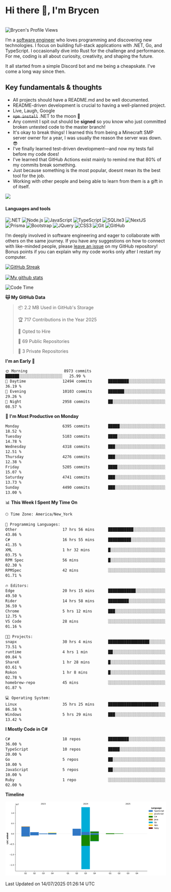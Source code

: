 # Hi there 👋, I'm Brycen

<br>
<img src="https://komarev.com/ghpvc/?username=BrycensRanch" alt="Brycen's Profile Views" />

I’m a [software engineer](https://en.wikipedia.org/wiki/Software_engineering) who loves programming and discovering new technologies. I focus on building full-stack applications with .NET, Go, and TypeScript. I occasionally dive into Rust for the challenge and performance. For me, coding is all about curiosity, creativity, and shaping the future.

It all started from a simple Discord bot and me being a cheapskate. I've come a long way since then.

## Key fundamentals & thoughts

- All projects should have a README.md and be well documented.
- README-driven development is crucial to having a well-planned project.
- Live, Laugh, Google
- ~~`npm install`~~ .NET to the moon 🚀
- Any commit I spit out should be **signed** so you know who just committed broken untested code to the master branch!
- It's okay to break things! I learned this from being a Minecraft SMP server owner for a year, I was usually the reason the server was down. 😎
- I've finally learned test-driven development—and now my tests fail before my code does!
- I've learned that GitHub Actions exist mainly to remind me that 80% of my commits break something.
- Just because something is the most popular, doesnt mean its the best tool for the job.
- Working with other people and being able to learn from them is a gift in of itself.

<img src="https://res.cloudinary.com/practicaldev/image/fetch/s--OoBLh7-Q--/c_limit%2Cf_auto%2Cfl_progressive%2Cq_auto%2Cw_880/https://cdn-images-1.medium.com/max/1614/1%2A8BlqJ8lNVZzuRjAg1mZ50w.png" height="400"/>

<h4>Languages and tools</h4>
<p>
  <img src="https://img.shields.io/badge/.NET-%23512BD4.svg?&style=for-the-badge&logo=dotnet&logoColor=white" alt=".NET" />
  <img src="https://img.shields.io/badge/node.js%20-%2343853D.svg?&style=for-the-badge&logo=node.js&logoColor=white" alt="Node.js" />
  <img src="https://img.shields.io/badge/javascript%20-%23323330.svg?&style=for-the-badge&logo=javascript&logoColor=%23F7DF1E" alt="JavaScript" />
  <img src="https://img.shields.io/badge/typescript%20-%23323330.svg?&style=for-the-badge&logo=typescript&logoColor=#3467eb" alt="TypeScript" />
  <img src="https://img.shields.io/badge/sqlite3%20-%23323330.svg?&style=for-the-badge&logo=sqlite&logoColor=#3467eb" alt="SQLite3" />
  <img src="https://img.shields.io/badge/Next.JS%20-%23323330.svg?&style=for-the-badge&logo=next.js&logoColor=#3467eb" alt="NextJS" />
  <img src="https://img.shields.io/badge/Prisma%20-%23323330.svg?&style=for-the-badge&logo=prisma&logoColor=#3467eb" alt="Prisma" />
  <img src="https://img.shields.io/badge/bootstrap%20-%23323330.svg?&style=for-the-badge&logo=bootstrap" alt="Bootstrap" />
  <img src="https://img.shields.io/badge/jquery%20-%23323330.svg?&style=for-the-badge&logo=jquery" alt="JQuery" />
  <img src="https://img.shields.io/badge/css3%20-%23323330.svg?&style=for-the-badge&logo=css3" alt="CSS3" />
  <img src="https://img.shields.io/badge/git%20-%23323330.svg?&style=for-the-badge&logo=git" alt="Git" />
  <img src="https://img.shields.io/badge/github%20-%23323330.svg?&style=for-the-badge&logo=github" alt="GitHub" />
</p>

I’m deeply involved in software engineering and eager to collaborate with others on the same journey. If you have any suggestions on how to connect with like-minded people, please [leave an issue](https://github.com/BrycensRanch/BrycensRanch/issues/new) on my GitHub repository! Bonus points if you can explain why my code works only after I restart my computer. 

<p><a href="https://git.io/streak-stats"><img src=https://github-readme-streak-stats-eight.vercel.app?user=BrycensRanch&amp;theme=dark&amp;hide_border=true&fire=EB5454&amp;ring=0CEB19" alt="GitHub Streak"></a></p>

<a href="https://github.com/anuraghazra/github-readme-stats">
  <img align="center" src="https://github-readme-stats.anuraghazra1.vercel.app/api?username=BrycensRanch&show_icons=true&line_height=27&include_all_commits=true" alt="My github stats" />
</a>

<!--START_SECTION:waka-->
![Code Time](http://img.shields.io/badge/Code%20Time-2%2C385%20hrs%2045%20mins-blue)

**🐱 My GitHub Data** 

> 📦 2.2 MB Used in GitHub's Storage 
 > 
> 🏆 717 Contributions in the Year 2025
 > 
> 💼 Opted to Hire
 > 
> 📜 69 Public Repositories 
 > 
> 🔑 3 Private Repositories 
 > 
**I'm an Early 🐤** 

```text
🌞 Morning                8973 commits        ██████░░░░░░░░░░░░░░░░░░░   25.99 % 
🌆 Daytime                12494 commits       █████████░░░░░░░░░░░░░░░░   36.19 % 
🌃 Evening                10103 commits       ███████░░░░░░░░░░░░░░░░░░   29.26 % 
🌙 Night                  2958 commits        ██░░░░░░░░░░░░░░░░░░░░░░░   08.57 % 
```
📅 **I'm Most Productive on Monday** 

```text
Monday                   6395 commits        █████░░░░░░░░░░░░░░░░░░░░   18.52 % 
Tuesday                  5103 commits        ████░░░░░░░░░░░░░░░░░░░░░   14.78 % 
Wednesday                4318 commits        ███░░░░░░░░░░░░░░░░░░░░░░   12.51 % 
Thursday                 4276 commits        ███░░░░░░░░░░░░░░░░░░░░░░   12.38 % 
Friday                   5205 commits        ████░░░░░░░░░░░░░░░░░░░░░   15.07 % 
Saturday                 4741 commits        ███░░░░░░░░░░░░░░░░░░░░░░   13.73 % 
Sunday                   4490 commits        ███░░░░░░░░░░░░░░░░░░░░░░   13.00 % 
```


📊 **This Week I Spent My Time On** 

```text
🕑︎ Time Zone: America/New_York

💬 Programming Languages: 
Other                    17 hrs 56 mins      ███████████░░░░░░░░░░░░░░   43.86 % 
C#                       16 hrs 55 mins      ██████████░░░░░░░░░░░░░░░   41.35 % 
XML                      1 hr 32 mins        █░░░░░░░░░░░░░░░░░░░░░░░░   03.75 % 
RPM Spec                 56 mins             █░░░░░░░░░░░░░░░░░░░░░░░░   02.30 % 
RPMSpec                  42 mins             ░░░░░░░░░░░░░░░░░░░░░░░░░   01.71 % 

🔥 Editors: 
Edge                     20 hrs 15 mins      ████████████░░░░░░░░░░░░░   49.50 % 
Rider                    14 hrs 58 mins      █████████░░░░░░░░░░░░░░░░   36.59 % 
Chrome                   5 hrs 12 mins       ███░░░░░░░░░░░░░░░░░░░░░░   12.75 % 
VS Code                  28 mins             ░░░░░░░░░░░░░░░░░░░░░░░░░   01.16 % 

🐱‍💻 Projects: 
snapx                    30 hrs 4 mins       ██████████████████░░░░░░░   73.51 % 
runtime                  4 hrs 1 min         ██░░░░░░░░░░░░░░░░░░░░░░░   09.84 % 
ShareX                   1 hr 28 mins        █░░░░░░░░░░░░░░░░░░░░░░░░   03.61 % 
Rokon                    1 hr 8 mins         █░░░░░░░░░░░░░░░░░░░░░░░░   02.78 % 
homebrew-repo            45 mins             ░░░░░░░░░░░░░░░░░░░░░░░░░   01.87 % 

💻 Operating System: 
Linux                    35 hrs 25 mins      ██████████████████████░░░   86.58 % 
Windows                  5 hrs 29 mins       ███░░░░░░░░░░░░░░░░░░░░░░   13.42 % 
```

**I Mostly Code in C#** 

```text
C#                       18 repos            █████████░░░░░░░░░░░░░░░░   36.00 % 
TypeScript               10 repos            █████░░░░░░░░░░░░░░░░░░░░   20.00 % 
Go                       5 repos             ██░░░░░░░░░░░░░░░░░░░░░░░   10.00 % 
JavaScript               5 repos             ██░░░░░░░░░░░░░░░░░░░░░░░   10.00 % 
Ruby                     1 repo              ░░░░░░░░░░░░░░░░░░░░░░░░░   02.00 % 
```



**Timeline**

![Lines of Code chart](https://raw.githubusercontent.com/BrycensRanch/BrycensRanch/main/assets/bar_graph.png)


 Last Updated on 14/07/2025 01:26:14 UTC
<!--END_SECTION:waka-->

<!--
**BrycensRanch/BrycensRanch** is a ✨ _special_ ✨ repository because its `README.md` (this file) appears on your GitHub profile.

Here are some ideas to get you started:

- 🔭 I’m currently working on ...
- 🌱 I’m currently learning ...
- 👯 I’m looking to collaborate on ...
- 🤔 I’m looking for help with ...
- 💬 Ask me about ...
- 📫 How to reach me: ...
- 😄 Pronouns: ...
- ⚡ Fun fact: ...
-->
